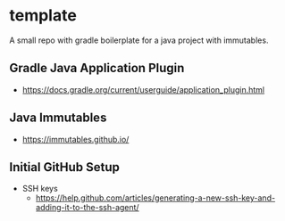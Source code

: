 # template
A small repo with gradle boilerplate for a java project with immutables.


## Gradle Java Application Plugin

 - https://docs.gradle.org/current/userguide/application_plugin.html

## Java Immutables

 - https://immutables.github.io/

## Initial GitHub Setup

 - SSH keys
   - https://help.github.com/articles/generating-a-new-ssh-key-and-adding-it-to-the-ssh-agent/
